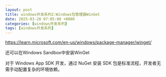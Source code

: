 ```yaml
---
layout: post
title: windows开发系列2:Windows包管理器WinGet
date: 2025-03-20 07:05:00 +0800
categories: [windows开发系列]
tags: [windows开发系列]
---
```


https://learn.microsoft.com/en-us/windows/package-manager/winget/

还可以在Windows Sandbox中安装WinGet

对于 Windows App SDK 开发，通过 NuGet 安装 SDK 包是标准流程，开发者无需手动配置复杂的环境依赖。